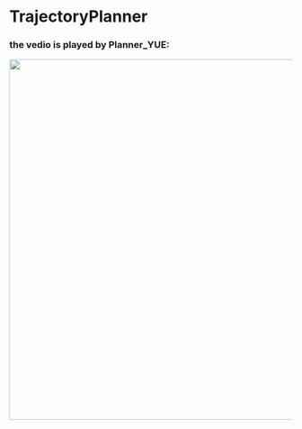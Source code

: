 # TrajectoryPlanner

### the vedio is played by Planner_YUE:

<p align="center">
  <img src="https://github.com/guochuangpeng/TrajectoryPlanner/blob/zhangyue--closed-loop-finish/closed%20loop.gif" width = "1080" height = "640"/>
</p> 
